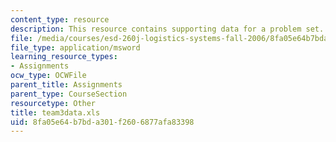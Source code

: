 ```yaml
---
content_type: resource
description: This resource contains supporting data for a problem set.
file: /media/courses/esd-260j-logistics-systems-fall-2006/8fa05e64b7bda301f2606877afa83398_team3data.xls
file_type: application/msword
learning_resource_types:
- Assignments
ocw_type: OCWFile
parent_title: Assignments
parent_type: CourseSection
resourcetype: Other
title: team3data.xls
uid: 8fa05e64-b7bd-a301-f260-6877afa83398
---
```

